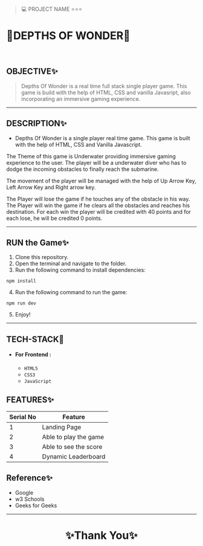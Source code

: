 
> 💻 PROJECT NAME ⭐⭐⭐ 
<h1>💫DEPTHS OF WONDER💫</h1>
<br/>

## OBJECTIVE✨

> Depths Of Wonder is a real time full stack single player game. This game is build with the help of HTML, CSS and vanilla Javasript, also incorporating an immersive gaming experience.

---

## DESCRIPTION✨

- Depths Of Wonder is a single player real time game. This game is built with the help of HTML, CSS and Vanilla Javascript. 

The Theme of this game is Underwater providing immersive gaming experience to the user.  The player will be a underwater diver who has to dodge the incoming obstacles to finally reach the submarine. 

The movement of the player will be managed with the help of Up Arrow Key, Left Arrow Key and Right arrow key.

The Player will lose the game if he touches any of the obstacle in his way. The Player will win the game if he clears all the obstacles and reaches his destination. For each win the player will be credited with 40 points and for each lose, he will be credited 0 points.

---

## RUN the Game✨

1. Clone this repository.
2. Open the terminal and navigate to the folder.
3. Run the following command to install dependencies:

  ```
  npm install
  ```

4. Run the following command to run the game:

  ```
  npm run dev
  ```

5. Enjoy!

---

## TECH-STACK💫

- #### For Frontend :

  - `HTML5`
  - `CSS3`
  - `JavaScript`
  

## FEATURES✨

| Serial No | Feature                                                                           |
| --------- | --------------------------------------------------------------------------------- |
| 1         | Landing Page                                                                      |
| 2         | Able to play the game                                                             |
| 3         | Able to see the score                                                             |
| 4         | Dynamic Leaderboard                                                               |


## Reference✨

- Google 
- w3 Schools
- Geeks for Geeks

---

<h1 align="center">✨Thank You✨</h1>

